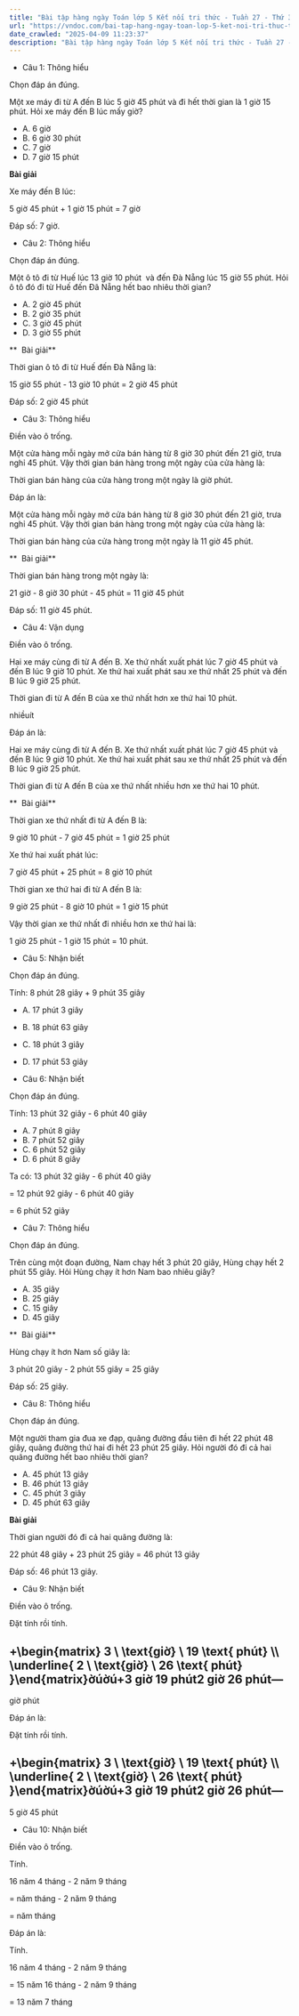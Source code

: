 ```yaml
---
title: "Bài tập hàng ngày Toán lớp 5 Kết nối tri thức - Tuần 27 - Thứ 3 gồm các câu hỏi tổng hợp nội dung trong bài Cộng, trừ số đo thời gian được học ở Tuần 27 trong chương trình Toán lớp 5 Tập 2 Kết nối tri thức."
url: "https://vndoc.com/bai-tap-hang-ngay-toan-lop-5-ket-noi-tri-thuc-tuan-27-thu-3-338989"
date_crawled: "2025-04-09 11:23:37"
description: "Bài tập hàng ngày Toán lớp 5 Kết nối tri thức - Tuần 27 - Thứ 3 gồm các câu hỏi tổng hợp nội dung trong bài Cộng, trừ số đo thời gian được học ở Tuần 27 trong chương trình Toán lớp 5 Tập 2 Kết nối tri thức."
---
```


* Câu 1:  Thông hiểu

Chọn đáp án đúng.

Một xe máy đi từ A đến B lúc 5 giờ 45 phút và đi hết thời gian là 1 giờ 15 phút. Hỏi xe máy đến B lúc mấy giờ?

  * A. 6 giờ 
  * B. 6 giờ 30 phút 
  * C. 7 giờ 
  * D. 7 giờ 15 phút 



**Bài giải**

Xe máy đến B lúc:

5 giờ 45 phút + 1 giờ 15 phút = 7 giờ

Đáp số: 7 giờ.

* Câu 2:  Thông hiểu

Chọn đáp án đúng.

Một ô tô đi từ Huế lúc 13 giờ 10 phút  và đến Đà Nẵng lúc 15 giờ 55 phút. Hỏi ô tô đó đi từ Huế đến Đã Nẵng hết bao nhiêu thời gian?

  * A. 2 giờ 45 phút 
  * B. 2 giờ 35 phút 
  * C. 3 giờ 45 phút 
  * D. 3 giờ 55 phút 



**  Bài giải**

Thời gian ô tô đi từ Huế đến Đà Nẵng là:

15 giờ 55 phút - 13 giờ 10 phút = 2 giờ 45 phút

Đáp số: 2 giờ 45 phút

* Câu 3:  Thông hiểu

Điền vào ô trống.

Một cửa hàng mỗi ngày mở cửa bán hàng từ 8 giờ 30 phút đến 21 giờ, trưa nghỉ 45 phút. Vậy thời gian bán hàng trong một ngày của cửa hàng là:

Thời gian bán hàng của cửa hàng trong một ngày là  giờ  phút.

Đáp án là:

Một cửa hàng mỗi ngày mở cửa bán hàng từ 8 giờ 30 phút đến 21 giờ, trưa nghỉ 45 phút. Vậy thời gian bán hàng trong một ngày của cửa hàng là:

Thời gian bán hàng của cửa hàng trong một ngày là 11 giờ 45 phút.

**  Bài giải**

Thời gian bán hàng trong một ngày là:

21 giờ - 8 giờ 30 phút - 45 phút = 11 giờ 45 phút

Đáp số: 11 giờ 45 phút.

* Câu 4:  Vận dụng

Điền vào ô trống.

Hai xe máy cùng đi từ A đến B. Xe thứ nhất xuất phát lúc 7 giờ 45 phút và đến B lúc 9 giờ 10 phút. Xe thứ hai xuất phát sau xe thứ nhất 25 phút và đến B lúc 9 giờ 25 phút.

Thời gian đi từ A đến B của xe thứ nhất  hơn xe thứ hai 10 phút.

nhiềuít

Đáp án là:

Hai xe máy cùng đi từ A đến B. Xe thứ nhất xuất phát lúc 7 giờ 45 phút và đến B lúc 9 giờ 10 phút. Xe thứ hai xuất phát sau xe thứ nhất 25 phút và đến B lúc 9 giờ 25 phút.

Thời gian đi từ A đến B của xe thứ nhất nhiều hơn xe thứ hai 10 phút.

**  Bài giải**

Thời gian xe thứ nhất đi từ A đến B là:

9 giờ 10 phút - 7 giờ 45 phút = 1 giờ 25 phút

Xe thứ hai xuất phát lúc:

7 giờ 45 phút + 25 phút = 8 giờ 10 phút

Thời gian xe thứ hai đi từ A đến B là:

9 giờ 25 phút - 8 giờ 10 phút = 1 giờ 15 phút

Vậy thời gian xe thứ nhất đi nhiều hơn xe thứ hai là:

1 giờ 25 phút - 1 giờ 15 phút = 10 phút.

* Câu 5:  Nhận biết

Chọn đáp án đúng.

Tính: 8 phút 28 giây + 9 phút 35 giây

  * A. 17 phút 3 giây 
  * B. 18 phút 63 giây 
  * C. 18 phút 3 giây 
  * D. 17 phút 53 giây 



* Câu 6:  Nhận biết

Chọn đáp án đúng.

Tính: 13 phút 32 giây - 6 phút 40 giây

  * A. 7 phút 8 giây 
  * B. 7 phút 52 giây 
  * C. 6 phút 52 giây 
  * D. 6 phút 8 giây 



Ta có: 13 phút 32 giây - 6 phút 40 giây

= 12 phút 92 giây - 6 phút 40 giây

= 6 phút 52 giây

* Câu 7:  Thông hiểu

Chọn đáp án đúng.

Trên cùng một đoạn đường, Nam chạy hết 3 phút 20 giây, Hùng chạy hết 2 phút 55 giây. Hỏi Hùng chạy ít hơn Nam bao nhiêu giây?

  * A. 35 giây 
  * B. 25 giây 
  * C. 15 giây 
  * D. 45 giây 



**  Bài giải**

Hùng chạy ít hơn Nam số giây là:

3 phút 20 giây - 2 phút 55 giây = 25 giây

Đáp số: 25 giây.

* Câu 8:  Thông hiểu

Chọn đáp án đúng.

Một người tham gia đua xe đạp, quãng đường đầu tiên đi hết 22 phút 48 giây, quãng đường thứ hai đi hết 23 phút 25 giây. Hỏi người đó đi cả hai quãng đường hết bao nhiêu thời gian?

  * A. 45 phút 13 giây 
  * B. 46 phút 13 giây 
  * C. 45 phút 3 giây 
  * D. 45 phút 63 giây 



**Bài giải**

Thời gian người đó đi cả hai quãng đường là:

22 phút 48 giây + 23 phút 25 giây = 46 phút 13 giây

Đáp số: 46 phút 13 giây.

* Câu 9:  Nhận biết

Điền vào ô trống.

Đặt tính rồi tính.

+\\begin{matrix} 3 \\ \\text{giờ} \\ 19 \\text{ phút} \\\\ \\underline{ 2 \\ \\text{giờ} \\ 26 \\text{ phút} }\\end{matrix}ờúờú+3 giờ 19 phút2 giờ 26 phút―  
---  
giờ  phút  
  
Đáp án là:

Đặt tính rồi tính.

+\\begin{matrix} 3 \\ \\text{giờ} \\ 19 \\text{ phút} \\\\ \\underline{ 2 \\ \\text{giờ} \\ 26 \\text{ phút} }\\end{matrix}ờúờú+3 giờ 19 phút2 giờ 26 phút―  
---  
5 giờ 45 phút  
  
* Câu 10:  Nhận biết

Điền vào ô trống.

Tính.

16 năm 4 tháng - 2 năm 9 tháng

=  năm  tháng - 2 năm 9 tháng

=  năm  tháng

Đáp án là:

Tính.

16 năm 4 tháng - 2 năm 9 tháng

= 15 năm 16 tháng - 2 năm 9 tháng

= 13 năm 7 tháng
